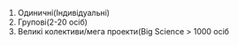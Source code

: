 1. Одиничні(Індивідуальні)
2. Групові(2-20 осіб)
3. Великі колективи/мега проекти(Big Science > 1000 осіб